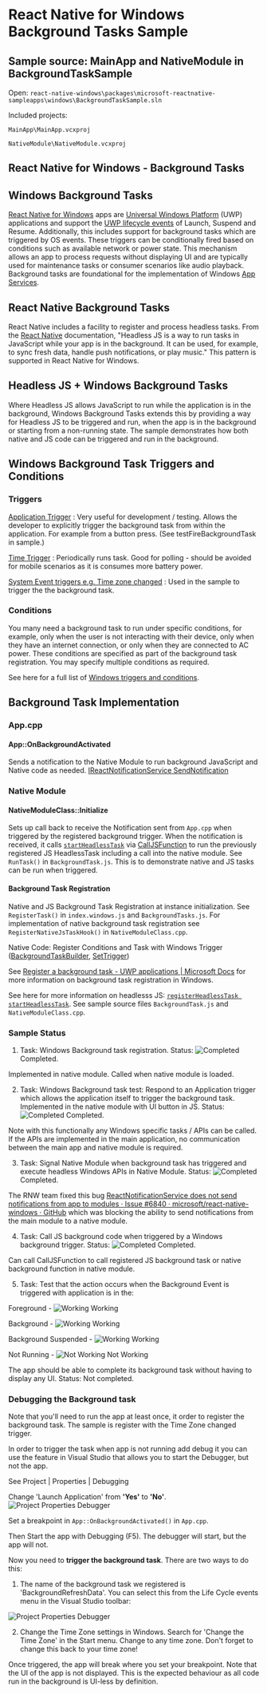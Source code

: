 # React Native for Windows Background Tasks Sample

## Sample source: MainApp and NativeModule in BackgroundTaskSample

Open: ```react-native-windows\packages\microsoft-reactnative-sampleapps\windows\BackgroundTaskSample.sln```

Included projects:

```MainApp\MainApp.vcxproj```

```NativeModule\NativeModule.vcxproj```

## React Native for Windows - Background Tasks

## Windows Background Tasks

[React Native for Windows](https://microsoft.github.io/react-native-windows/) apps are [Universal Windows Platform](https://visualstudio.microsoft.com/vs/features/universal-windows-platform/) (UWP) applications and support the [UWP lifecycle events](https://docs.microsoft.com/en-us/windows/uwp/launch-resume/app-lifecycle) of Launch, Suspend and Resume. Additionally, this includes support for background tasks which are triggered by OS events. These triggers can be conditionally fired based on conditions such as available network or power state. This mechanism allows an app to process requests without displaying UI and are typically used for maintenance tasks or consumer scenarios like audio playback. Background tasks are foundational for the implementation of Windows [App Services](https://docs.microsoft.com/en-us/windows/uwp/launch-resume/how-to-create-and-consume-an-app-service).

## React Native Background Tasks

React Native includes a facility to register and process headless tasks. From the [React Native](https://reactnative.dev/blog/2016/10/25/0.36-headless-js-the-keyboard-api-and-more) documentation, "Headless JS is a way to run tasks in JavaScript while your app is in the background. It can be used, for example, to sync fresh data, handle push notifications, or play music."  This pattern is supported in React Native for Windows.

## Headless JS + Windows Background Tasks

Where Headless JS allows JavaScript to run while the application is in the background, Windows Background Tasks extends this by providing a way for Headless JS to be triggered and run, when the app is in the background or starting from a non-running state. The sample demonstrates how both native and JS code can be triggered and run in the background.

## Windows Background Task Triggers and Conditions

### Triggers

[Application Trigger](https://docs.microsoft.com/en-us/uwp/api/windows.applicationmodel.background.applicationtrigger?view=winrt-19041) : Very useful for development / testing. Allows the developer to explicitly trigger the background task from within the application. For example from a button press. (See testFireBackgroundTask in sample.)

[Time Trigger](https://docs.microsoft.com/en-us/uwp/api/windows.applicationmodel.background.timetrigger?view=winrt-19041) : Periodically runs task. Good for polling - should be avoided for mobile scenarios as it is consumes more battery power.

[System Event triggers e.g. Time zone changed](https://docs.microsoft.com/en-us/uwp/api/windows.applicationmodel.background.systemtriggertype?view=winrt-19041) : Used in  the sample to trigger the the background task.

### Conditions

You many need a background task to run under specific conditions, for example, only when the user is not interacting with their device, only when they have an internet connection, or only when they are connected to AC power. These conditions are specified as part of the background task registration. You may specify multiple conditions as required.

See here for a full list of [Windows triggers and conditions](https://docs.microsoft.com/en-us/uwp/api/windows.applicationmodel.background).

## Background Task Implementation

### App.cpp

#### App::OnBackgroundActivated

Sends a notification to the Native Module to run background JavaScript and Native code as needed. [IReactNotificationService SendNotification](https://microsoft.github.io/react-native-windows/docs/next/IReactNotificationService)
    
### Native Module

#### NativeModuleClass::Initialize

Sets up call back to receive the Notification sent from ```App.cpp``` when triggered by the registered background trigger. When the notification is received, it calls [```startHeadlessTask```](https://reactnative.dev/docs/headless-js-android) via [CallJSFunction](https://microsoft.github.io/react-native-windows/docs/ireactcontext-api)  to run the previously registered JS HeadlessTask including a call into the native module. See ```RunTask()``` in ```BackgroundTask.js```. This is to demonstrate native and JS tasks can be run when triggered.

#### Background Task Registration

Native and JS Background Task Registration at instance initialization. See ```RegisterTask()``` in ```index.windows.js``` and ```BackgroundTasks.js```. For implementation of native background task registration see ```RegisterNativeJsTaskHook()``` in ```NativeModuleClass.cpp```. 

Native Code: Register Conditions and Task with Windows Trigger ([BackgroundTaskBuilder](https://docs.microsoft.com/en-us/uwp/api/Windows.ApplicationModel.Background.BackgroundTaskBuilder?view=winrt-19041), [SetTrigger](https://docs.microsoft.com/en-us/uwp/api/windows.applicationmodel.background.backgroundtaskbuilder.settrigger))

See <a href='https://docs.microsoft.com/en-us/windows/uwp/launch-resume/register-a-background-task'>Register a background task - UWP applications | Microsoft Docs</a> for more information on background task registration in Windows.

See here for more information on headlesss JS: [```registerHeadlessTask startHeadlessTask```](https://reactnative.dev/docs/headless-js-android). See sample source files ```BackgroundTask.js``` and ```NativeModuleClass.cpp```.

### Sample Status

1. Task: Windows Background task registration. Status: ![Completed](./Location_dot_green16.png) Completed.

Implemented in native module. Called when native module is loaded.

2. Task: Windows Background task test: Respond to an Application trigger which allows the application itself to trigger the background task. Implemented in the native module with UI button in JS.
Status: ![Completed](./Location_dot_green16.png) Completed.

Note with this functionally any Windows specific tasks / APIs can be called.  If the APIs are implemented in the main application, no communication between the main app and native module is required.

3. Task: Signal Native Module when background task has triggered and execute headless Windows APIs in Native Module.
Status: ![Completed](./Location_dot_green16.png) Completed.

The RNW team fixed this bug <a href='https://github.com/microsoft/react-native-windows/issues/6840'>ReactNotificationService does not send notifications from app to modules · Issue #6840 · microsoft/react-native-windows · GitHub</a> which was blocking the ability to send notifications from the main module to a native module.  

4. Task: Call JS background code when triggered by a Windows background trigger.
Status: ![Completed](./Location_dot_green16.png) Completed.

Can call CallJSFunction to call registered JS background task or native background function in native module. 

5. Task: Test that the action occurs when the Background Event is triggered with application is in the:

Foreground - ![Working](./Location_dot_green16.png) Working

Background - ![Working](./Location_dot_green16.png) Working 

Background Suspended  - ![Working](./Location_dot_green16.png) Working

Not Running - ![Not Working](./Location_dot_yellow16.png) Not Working

The app should be able to complete its background task without having to display any UI. Status: Not completed. 

### Debugging the Background task

Note that you'll need to run the app at least once, it order to register the background task. The sample is register with the Time Zone changed trigger.

In order to trigger the task when app is not running add debug it you can use the feature in Visual Studio that allows you to start the Debugger, but not the app. 

See Project | Properties | Debugging

Change 'Launch Application' from **'Yes'** to **'No'**.
![Project Properties Debugger](.\ProjectPropertiesDebugger.png)

Set a breakpoint in ```App::OnBackgroundActivated()``` in ```App.cpp```.

Then Start the app with Debugging (F5). The debugger will start, but the app will not.

Now you need to **trigger the background task**. There are two ways to do this:

1) The name of the background task we registered is 'BackgroundRefreshData'. You can select this from the Life Cycle events menu in the Visual Studio toolbar:

![Project Properties Debugger](.\BackgroundRefreshData.png)

2) Change the Time Zone settings in Windows. Search for 'Change the Time Zone' in the Start menu. Change to any time zone. Don't forget to change this back to your time zone!

Once triggered, the app will break where you set your breakpoint. Note that the UI of the app is not displayed. This is the expected behaviour as all code run in the background is UI-less by definition.





